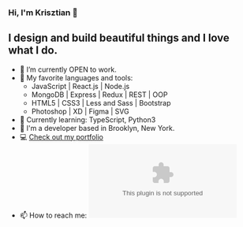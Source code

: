 ### Hi, I'm Krisztian 👋

## I design and build beautiful things and I love what I do.

- 🔭 I’m currently OPEN to work.
- 🚀 My favorite languages and tools:
  - JavaScript | React.js | Node.js
  - MongoDB | Express | Redux | REST | OOP
  - HTML5 | CSS3 | Less and Sass | Bootstrap 
  - Photoshop | XD | Figma | SVG
- 🌱 Currently learning: TypeScript, Python3
- 🏡 I'm a developer based in Brooklyn, New York.
- 💻 [Check out my portfolio](https://www.krisztianholub.com)
- 📫 How to reach me: ![kholub1989@gmail.com](kholub1989@gmail.com)
